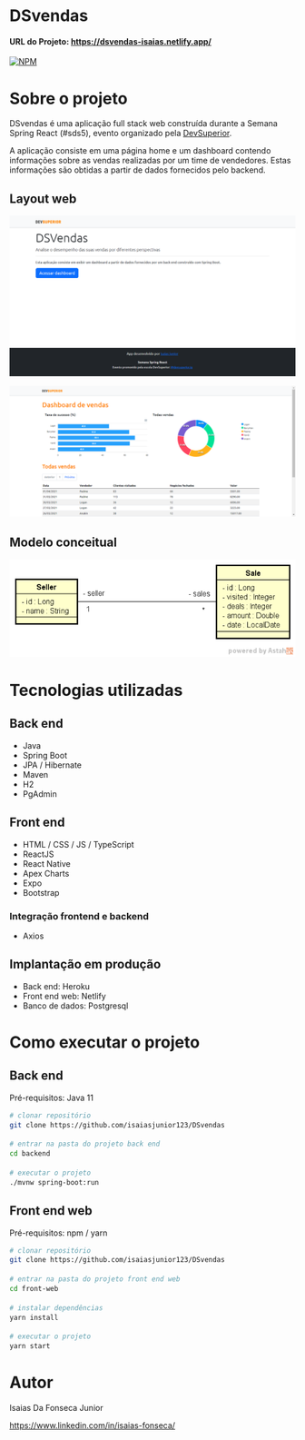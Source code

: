 # DSvendas

#### URL do Projeto:  https://dsvendas-isaias.netlify.app/
[![NPM](https://img.shields.io/npm/l/react)](https://github.com/isaiasjunior123/DSvendas/blob/main/LICENSE) 

# Sobre o projeto


DSvendas é uma aplicação full stack web  construída durante a Semana Spring React (#sds5), evento organizado pela [DevSuperior](https://devsuperior.com "Site da DevSuperior").

A aplicação consiste em uma página home e um dashboard contendo informações sobre as vendas realizadas por um time de vendedores. Estas informações são obtidas a partir de dados fornecidos pelo backend.


## Layout web

![Home](https://github.com/isaiasjunior123/DSvendas/blob/main/assets/2023-07-20%20(7).png)

![Dashboard](https://github.com/dennisferreira1/assets/blob/main/dsvendas/desktop-dashboard.png)


## Modelo conceitual
![Image](https://github.com/devsuperior/bds-assets/raw/main/sds/sds3-mc.png "Modelo conceitual")

# Tecnologias utilizadas
## Back end
- Java
- Spring Boot
- JPA / Hibernate
- Maven
- H2
- PgAdmin
## Front end
- HTML / CSS / JS / TypeScript
- ReactJS
- React Native
- Apex Charts
- Expo
- Bootstrap

### Integração frontend e backend
- Axios
  
## Implantação em produção
- Back end: Heroku
- Front end web: Netlify
- Banco de dados: Postgresql

# Como executar o projeto

## Back end
Pré-requisitos: Java 11

```bash
# clonar repositório
git clone https://github.com/isaiasjunior123/DSvendas

# entrar na pasta do projeto back end
cd backend

# executar o projeto
./mvnw spring-boot:run
```

## Front end web
Pré-requisitos: npm / yarn

```bash
# clonar repositório
git clone https://github.com/isaiasjunior123/DSvendas

# entrar na pasta do projeto front end web
cd front-web

# instalar dependências
yarn install

# executar o projeto
yarn start
```

# Autor

Isaias Da Fonseca Junior

https://www.linkedin.com/in/isaias-fonseca/
